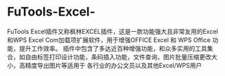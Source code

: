 # FuTools-Excel-
FuTools Excel插件又称枫林EXCEL插件，这是一款功能强大且非常友用的Excel和WPS Excel  Com加载项扩展软件，用于增强OFFICE Excel 和 WPS Office 功能，提升工作效率。  插件中包含了多达近百种增强功能，和众多实用的工具集合，如自由标签打印设计功能，条码插入功能，文件查询，图片批量压缩更改大小，高精度导出图片等适用于  各行业的办公文员以及其他Excel/WPS用户
